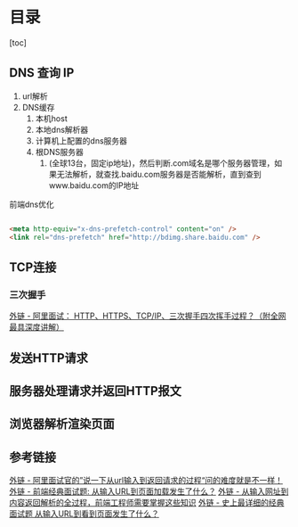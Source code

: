 # 目录

[toc]

## DNS 查询 IP

1. url解析
2. DNS缓存
   1. 本机host
   2. 本地dns解析器
   3. 计算机上配置的dns服务器
   4. 根DNS服务器
      1. (全球13台，固定ip地址)，然后判断.com域名是哪个服务器管理，如果无法解析，就查找.baidu.com服务器是否能解析，直到查到www.baidu.com的IP地址

前端dns优化

```html

<meta http-equiv="x-dns-prefetch-control" content="on" />
<link rel="dns-prefetch" href="http://bdimg.share.baidu.com" />

```

## TCP连接

### 三次握手

[外链 - 阿里面试： HTTP、HTTPS、TCP/IP、三次握手四次挥手过程？（附全网最具深度讲解）](https://zhuanlan.zhihu.com/p/103000747)

## 发送HTTP请求

## 服务器处理请求并返回HTTP报文

## 浏览器解析渲染页面

## 参考链接

[外链 - 阿里面试官的”说一下从url输入到返回请求的过程“问的难度就是不一样！](https://juejin.cn/post/6928677404332425223)
[外链 - 前端经典面试题: 从输入URL到页面加载发生了什么？](https://segmentfault.com/a/1190000006879700)
[外链 - 从输入网址到内容返回解析的全过程，前端工程师需要掌握这些知识](https://ttc.zhiyinlou.com/#/articleDetail?id=4534)
[外链 - 史上最详细的经典面试题 从输入URL到看到页面发生了什么？](https://juejin.cn/post/6844903832435032072)